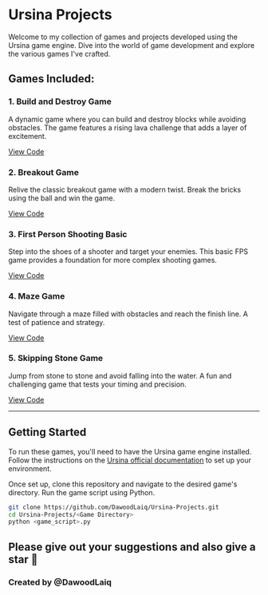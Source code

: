 # Ursina Projects

Welcome to my collection of games and projects developed using the Ursina game engine. Dive into the world of game development and explore the various games I've crafted.

## Games Included:

### 1. **Build and Destroy Game**
A dynamic game where you can build and destroy blocks while avoiding obstacles. The game features a rising lava challenge that adds a layer of excitement.

[View Code](https://github.com/DawoodLaiq/Ursina-Projects/blob/master/Build%20and%20Destroy%20game/buildanddestroy5.py)

### 2. **Breakout Game**
Relive the classic breakout game with a modern twist. Break the bricks using the ball and win the game.

[View Code](https://github.com/DawoodLaiq/Ursina-Projects/blob/master/Breakout%20game/Breakout.py)

### 3. **First Person Shooting Basic**
Step into the shoes of a shooter and target your enemies. This basic FPS game provides a foundation for more complex shooting games.

[View Code](https://github.com/DawoodLaiq/Ursina-Projects/blob/master/First%20person%20shooting%20basic/shooter.py)

### 4. **Maze Game**
Navigate through a maze filled with obstacles and reach the finish line. A test of patience and strategy.

[View Code](https://github.com/DawoodLaiq/Ursina-Projects/blob/master/Maze%20game/maze.py)

### 5. **Skipping Stone Game**
Jump from stone to stone and avoid falling into the water. A fun and challenging game that tests your timing and precision.

[View Code](https://github.com/DawoodLaiq/Ursina-Projects/blob/master/Skipping%20stone%20game/jump%20game.py)

---

## Getting Started

To run these games, you'll need to have the Ursina game engine installed. Follow the instructions on the [Ursina official documentation](https://www.ursinaengine.org/) to set up your environment.

Once set up, clone this repository and navigate to the desired game's directory. Run the game script using Python.

```bash
git clone https://github.com/DawoodLaiq/Ursina-Projects.git
cd Ursina-Projects/<Game Directory>
python <game_script>.py
```


## Please give out your suggestions and also give a star :smiling_face_with_three_hearts:
### Created by @DawoodLaiq
